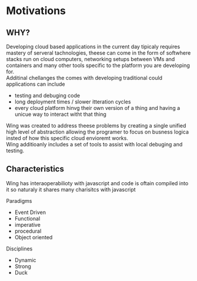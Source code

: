 # Motivations
## WHY?
Developing cloud based applications in the current day tipicaly requires mastery of serveral tachnologies, theese can come in the form of softwhere stacks run on cloud computers, networking setups between VMs and containers and many other tools specific to the platform you are developing for.   
Additinal chellanges the comes with developing traditional could applications can include
- testing and debuging code
- long deployment times / slower itteration cycles
- every cloud platform hinvg their own version of a thing and having a unicue way to interact witht that thing

Wing was created to address theese problems by creating a single unified high level of abstraction allowing the programer to focus on busness logica insted of how this specific cloud envioremt works.  
Wing additioanly includes a set of tools to assist with local debuging and testing.

## Characteristics 
Wing has interaoperabilioty with javascript and code is oftain compiled into it so naturaly it shares many charisitcs with javascript  

Paradigms
- Event Driven
- Functional
- imperative
- procedural
- Object oriented

Disciplines
- Dynamic
- Strong
- Duck
